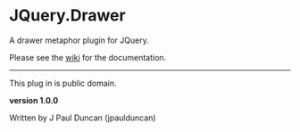 JQuery.Drawer
=============

A drawer metaphor plugin for JQuery.


Please see the [wiki](http://github.com/JPaulDuncan/JQuery.Drawer/wiki) for the documentation.

---
This plug in is public domain.

__version 1.0.0__

Written by J Paul Duncan (jpaulduncan)
